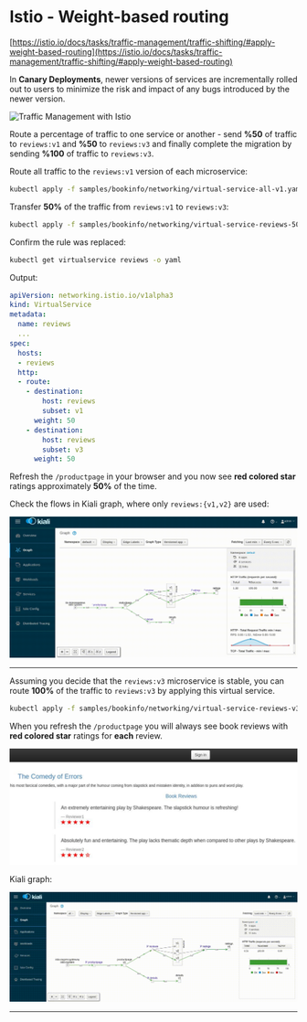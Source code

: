 # Istio - Weight-based routing

[https://istio.io/docs/tasks/traffic-management/traffic-shifting/#apply-weight-based-routing](https://istio.io/docs/tasks/traffic-management/traffic-shifting/#apply-weight-based-routing)

In **Canary Deployments**, newer versions of services are incrementally rolled
out to users to minimize the risk and impact of any bugs introduced by the newer
version.

![Traffic Management with Istio](https://istio.io/docs/concepts/traffic-management/TrafficManagementOverview.svg
"Traffic Management with Istio")

Route a percentage of traffic to one service or another - send **%50**
of traffic to `reviews:v1` and **%50** to `reviews:v3` and finally complete
the migration by sending **%100** of traffic to `reviews:v3`.

Route all traffic to the `reviews:v1` version of each microservice:

```bash
kubectl apply -f samples/bookinfo/networking/virtual-service-all-v1.yaml
```

Transfer **50%** of the traffic from `reviews:v1` to `reviews:v3`:

```bash
kubectl apply -f samples/bookinfo/networking/virtual-service-reviews-50-v3.yaml
```

Confirm the rule was replaced:

```bash
kubectl get virtualservice reviews -o yaml
```

Output:

```yaml
apiVersion: networking.istio.io/v1alpha3
kind: VirtualService
metadata:
  name: reviews
  ...
spec:
  hosts:
  - reviews
  http:
  - route:
    - destination:
        host: reviews
        subset: v1
      weight: 50
    - destination:
        host: reviews
        subset: v3
      weight: 50
```

Refresh the `/productpage` in your browser and you now see
**red colored star** ratings approximately **50%** of the time.

Check the flows in Kiali graph, where only `reviews:{v1,v2}` are used:

![Weight-based routing Kiali Graph](./istio_kiali_weight-based_routing.gif
"Weight-based routing Kiali Graph")

-----

Assuming you decide that the `reviews:v3` microservice is stable, you can
route **100%** of the traffic to `reviews:v3` by applying this virtual service.

```bash
kubectl apply -f samples/bookinfo/networking/virtual-service-reviews-v3.yaml
```

When you refresh the `/productpage` you will always see book reviews
with **red colored star** ratings for **each** review.

![Bookinfo v3](./bookinfo_v3.jpg "Bookinfo v3")

Kiali graph:

![Kiali - Bookinfo v3](./istio_kiali_weight-based_routing-bookinfo_v3.gif
"Kiali - Bookinfo v3")

-----
